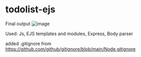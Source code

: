# todolist-ejs
Final output
![image](https://github.com/Mikhil31/todolist-ejs/assets/87228017/e1107e6a-dd9a-45f4-8ad0-01f07e2a5f95)

Used: Js, EJS templates and modules, Express, Body parser

added .gitignore from https://github.com/github/gitignore/blob/main/Node.gitignore
